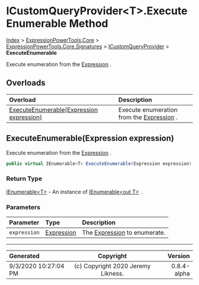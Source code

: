 ﻿# ICustomQueryProvider&lt;T>.ExecuteEnumerable Method

[Index](../index.md) > [ExpressionPowerTools.Core](ExpressionPowerTools.Core.a.md) > [ExpressionPowerTools.Core.Signatures](ExpressionPowerTools.Core.Signatures.n.md) > [ICustomQueryProvider<T>](ExpressionPowerTools.Core.Signatures.ICustomQueryProvider`1.i.md) > **ExecuteEnumerable**

Execute enumeration from the [Expression](https://docs.microsoft.com/dotnet/api/system.linq.expressions.expression) .

## Overloads

| Overload | Description |
| :-- | :-- |
| [ExecuteEnumerable(Expression expression)](#executeenumerableexpression-expression) | Execute enumeration from the [Expression](https://docs.microsoft.com/dotnet/api/system.linq.expressions.expression) . |
## ExecuteEnumerable(Expression expression)

Execute enumeration from the [Expression](https://docs.microsoft.com/dotnet/api/system.linq.expressions.expression) .

```csharp
public virtual IEnumerable<T> ExecuteEnumerable(Expression expression)
```

### Return Type

 [IEnumerable&lt;T>](https://docs.microsoft.com/dotnet/api/system.collections.generic.ienumerable-1)  - An instance of [IEnumerable&lt;out T>](https://docs.microsoft.com/dotnet/api/system.collections.generic.ienumerable-1) .

### Parameters

| Parameter | Type | Description |
| :-- | :-- | :-- |
| `expression` | [Expression](https://docs.microsoft.com/dotnet/api/system.linq.expressions.expression) | The [Expression](https://docs.microsoft.com/dotnet/api/system.linq.expressions.expression) to enumerate. |



---

| Generated | Copyright | Version |
| :-- | :-: | --: |
| 9/3/2020 10:27:04 PM | (c) Copyright 2020 Jeremy Likness. | 0.8.4-alpha |
